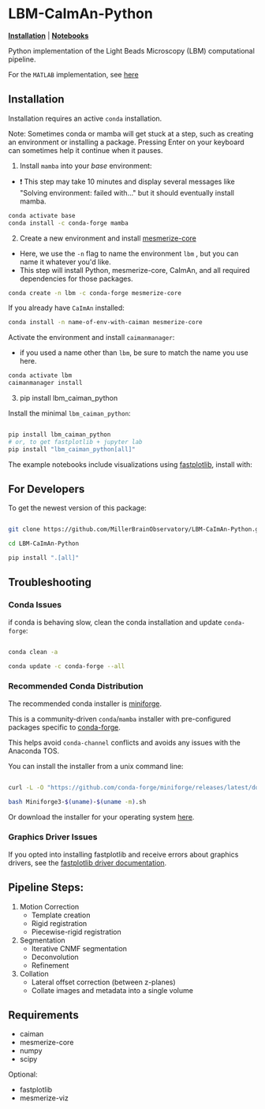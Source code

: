 # LBM-CaImAn-Python

[**Installation**](https://github.com/MillerBrainObservatory/LBM-CaImAn-Python#installation) | [**Notebooks**](https://github.com/MillerBrainObservatory/LBM-CaImAn-Python/tree/master/demos/notebooks)
 
Python implementation of the Light Beads Microscopy (LBM) computational pipeline.

For the `MATLAB` implementation, see [here](https://github.com/MillerBrainObservatory/LBM-CaImAn-MATLAB/)

## Installation

Installation requires an active `conda` installation.

Note: Sometimes conda or mamba will get stuck at a step, such as creating an environment or installing a package. Pressing Enter on your keyboard can sometimes help it continue when it pauses.

1. Install `mamba` into your *base* environment:

- :exclamation: This step may take 10 minutes and display several messages like "Solving environment: failed with..." but it should eventually install mamba.

``` bash
conda activate base 
conda install -c conda-forge mamba
```

2. Create a new environment and install [mesmerize-core](https://github.com/nel-lab/mesmerize-core/tree/master)

- Here, we use the `-n` flag to name the environment `lbm` , but you can name it whatever you'd like.
- This step will install Python, mesmerize-core, CaImAn, and all required dependencies for those packages.

``` bash
conda create -n lbm -c conda-forge mesmerize-core
```

If you already have `CaImAn` installed:

``` bash
conda install -n name-of-env-with-caiman mesmerize-core
```

Activate the environment and install `caimanmanager`:
- if you used a name other than `lbm`, be sure to match the name you use here.

``` bash
conda activate lbm
caimanmanager install
```

3. pip install lbm_caiman_python

Install the minimal `lbm_caiman_python`:

``` bash

pip install lbm_caiman_python
# or, to get fastplotlib + jupyter lab
pip install "lbm_caiman_python[all]"

```

The example notebooks include visualizations using [fastplotlib](https://github.com/fastplotlib/fastplotlib), install with:

## For Developers

To get the newest version of this package:

``` bash

git clone https://github.com/MillerBrainObservatory/LBM-CaImAn-Python.git

cd LBM-CaImAn-Python

pip install ".[all]"

```


## Troubleshooting

### Conda Issues

if conda is behaving slow, clean the conda installation and update `conda-forge`:

``` bash

conda clean -a

conda update -c conda-forge --all

```

### Recommended Conda Distribution

The recommended conda installer is [miniforge](https://github.com/conda-forge/miniforge).

This is a community-driven `conda`/`mamba` installer with pre-configured packages specific to [conda-forge](https://conda-forge.org/).

This helps avoid `conda-channel` conflicts and avoids any issues with the Anaconda TOS.

You can install the installer from a unix command line:

``` bash

curl -L -O "https://github.com/conda-forge/miniforge/releases/latest/download/Miniforge3-$(uname)-$(uname -m).sh"

bash Miniforge3-$(uname)-$(uname -m).sh

```

Or download the installer for your operating system [here](https://github.com/conda-forge/miniforge/releases).

### Graphics Driver Issues

If you opted into installing fastplotlib and receive errors about graphics drivers, see the [fastplotlib driver documentation](https://github.com/fastplotlib/fastplotlib?tab=readme-ov-file#gpu-drivers-and-requirements).

## Pipeline Steps:

1. Motion Correction
    - Template creation
    - Rigid registration
    - Piecewise-rigid registration
2. Segmentation
    - Iterative CNMF segmentation
    - Deconvolution
    - Refinement
3. Collation
    - Lateral offset correction (between z-planes)
    - Collate images and metadata into a single volume

## Requirements

- caiman
- mesmerize-core
- numpy
- scipy

Optional:

- fastplotlib
- mesmerize-viz

